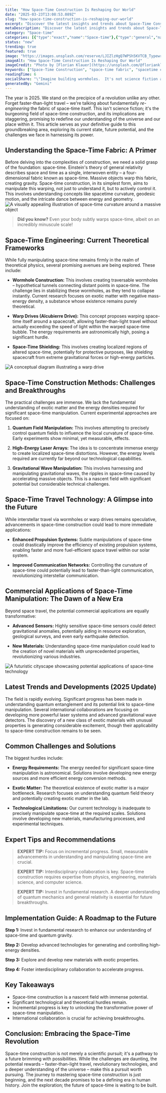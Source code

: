 ```yaml
---
title: "How Space-Time Construction Is Reshaping Our World"
date: "2025-03-23T13:08:53.089Z"
slug: "how-space-time-construction-is-reshaping-our-world"
excerpt: "Discover the latest insights and trends about Space-Time Construction. This comprehensive guide covers everything you need to know about Space-Time Construction in 2025."
metaDescription: "Discover the latest insights and trends about Space-Time Construction. This comprehensive guide covers everything you need to know about Space-Time Constru..."
category: "Space-time"
categories: [{"type":"exact","name":"Space-time"},{"type":"general","name":"Physics"},{"type":"medium","name":"Quantum Gravity"},{"type":"specific","name":"Causal Set Theory"},{"type":"niche","name":"Discrete Spacetime"}]
status: "new"
trending: true
featured: true
image: "https://images.unsplash.com/reserve/LJIZlzHgQ7WPSh5KVTCB_Typewriter.jpg?q=85&w=1200&fit=max&fm=webp&auto=compress"
imageAlt: "How Space-Time Construction Is Reshaping Our World"
imageCredit: "Photo by [Florian Klauer](https://unsplash.com/@florianklauer) on Unsplash"
keywords: ["Space-Time Construction", "space-time fabric", "spacetime construction theory", "space-time engineering", "warping spacetime", "manipulating spacetime", "spacetime construction methods", "build a wormhole", "spacetime travel technology", "commercial applications of spacetime manipulation"]
readingTime: 6
socialShare: "\"Imagine building wormholes.  It's not science fiction anymore; it's the frontier of space-time construction, and its potential is beyond our wildest dreams.\""
generatedBy: "Gemini"
---
```




The year is 2025.  We stand on the precipice of a revolution unlike any other.  Forget faster-than-light travel – we're talking about fundamentally *re-engineering* the fabric of space-time itself.  This isn't science fiction; it's the burgeoning field of space-time construction, and its implications are staggering, promising to redefine our understanding of the universe and our place within it. This article serves as your definitive guide to this groundbreaking area, exploring its current state, future potential, and the challenges we face in harnessing its power.

## Understanding the Space-Time Fabric: A Primer

Before delving into the complexities of construction, we need a solid grasp of the foundation: space-time.  Einstein's theory of general relativity describes space and time as a single, interwoven entity – a four-dimensional fabric known as space-time.  Massive objects warp this fabric, creating gravity.  Space-time construction, in its simplest form, aims to manipulate this warping, not just to understand it, but to actively control it.  This involves understanding concepts like spacetime curvature, geodesic motion, and the intricate dance between energy and geometry. ![A visually appealing illustration of space-time curvature around a massive object](https://images.unsplash.com/photo-1451187580459-43490279c0fa?q=85&w=1200&fit=max&fm=webp&auto=compress)

> **Did you know?**  Even your body subtly warps space-time, albeit on an incredibly minuscule scale!

## Space-Time Engineering: Current Theoretical Frameworks

While fully manipulating space-time remains firmly in the realm of theoretical physics, several promising avenues are being explored.  These include:

* **Wormhole Construction:** This involves creating traversable wormholes – hypothetical tunnels connecting distant points in space-time.  The challenge lies in stabilizing these wormholes, as they tend to collapse instantly.  Current research focuses on exotic matter with negative mass-energy density, a substance whose existence remains purely theoretical.

* **Warp Drives (Alcubierre Drive):**  This concept proposes warping space-time itself around a spacecraft, allowing faster-than-light travel without actually exceeding the speed of light within the warped space-time bubble. The energy requirements are astronomically high, posing a significant hurdle.

* **Space-Time Shielding:** This involves creating localized regions of altered space-time, potentially for protective purposes, like shielding spacecraft from extreme gravitational forces or high-energy particles.

![A conceptual diagram illustrating a warp drive](https://images.unsplash.com/photo-1484417894907-623942c8ee29?q=85&w=1200&fit=max&fm=webp&auto=compress)

## Space-Time Construction Methods: Challenges and Breakthroughs

The practical challenges are immense.  We lack the fundamental understanding of exotic matter and the energy densities required for significant space-time manipulation.  Current experimental approaches are focused on:

1. **Quantum Field Manipulation:**  This involves attempting to precisely control quantum fields to influence the local curvature of space-time.  Early experiments show minimal, yet measurable, effects.

2. **High-Energy Laser Arrays:**  The idea is to concentrate immense energy to create localized space-time distortions.  However, the energy levels required are currently far beyond our technological capabilities.

3. **Gravitational Wave Manipulation:**  This involves harnessing and manipulating gravitational waves, the ripples in space-time caused by accelerating massive objects.  This is a nascent field with significant potential but considerable technical challenges.

## Space-Time Travel Technology: A Glimpse into the Future

While interstellar travel via wormholes or warp drives remains speculative, advancements in space-time construction could lead to more immediate applications:

* **Enhanced Propulsion Systems:**  Subtle manipulations of space-time could drastically improve the efficiency of existing propulsion systems, enabling faster and more fuel-efficient space travel within our solar system.

* **Improved Communication Networks:**  Controlling the curvature of space-time could potentially lead to faster-than-light communication, revolutionizing interstellar communication.

## Commercial Applications of Space-Time Manipulation: The Dawn of a New Era

Beyond space travel, the potential commercial applications are equally transformative:

* **Advanced Sensors:**  Highly sensitive space-time sensors could detect gravitational anomalies, potentially aiding in resource exploration, geological surveys, and even early earthquake detection.

* **New Materials:**  Understanding space-time manipulation could lead to the creation of novel materials with unprecedented properties, revolutionizing various industries.

![A futuristic cityscape showcasing potential applications of space-time technology](https://images.unsplash.com/photo-1517976487492-5750f3195933?q=85&w=1200&fit=max&fm=webp&auto=compress)

## Latest Trends and Developments (2025 Update)

The field is rapidly evolving.  Significant progress has been made in understanding quantum entanglement and its potential link to space-time manipulation.  Several international collaborations are focusing on developing more powerful laser systems and advanced gravitational wave detectors.  The discovery of a new class of exotic materials with unusual properties is generating considerable excitement, though their applicability to space-time construction remains to be seen.

## Common Challenges and Solutions

The biggest hurdles include:

* **Energy Requirements:**  The energy needed for significant space-time manipulation is astronomical.  Solutions involve developing new energy sources and more efficient energy conversion methods.

* **Exotic Matter:**  The theoretical existence of exotic matter is a major bottleneck.  Research focuses on understanding quantum field theory and potentially creating exotic matter in the lab.

* **Technological Limitations:**  Our current technology is inadequate to precisely manipulate space-time at the required scales.  Solutions involve developing new materials, manufacturing processes, and experimental techniques.

## Expert Tips and Recommendations

> **EXPERT TIP:**  Focus on incremental progress.  Small, measurable advancements in understanding and manipulating space-time are crucial.

> **EXPERT TIP:**  Interdisciplinary collaboration is key.  Space-time construction requires expertise from physics, engineering, materials science, and computer science.

> **EXPERT TIP:**  Invest in fundamental research.  A deeper understanding of quantum mechanics and general relativity is essential for future breakthroughs.

## Implementation Guide:  A Roadmap to the Future

**Step 1:**  Invest in fundamental research to enhance our understanding of space-time and quantum gravity.

**Step 2:**  Develop advanced technologies for generating and controlling high-energy densities.

**Step 3:**  Explore and develop new materials with exotic properties.

**Step 4:**  Foster interdisciplinary collaboration to accelerate progress.

## Key Takeaways

* Space-time construction is a nascent field with immense potential.
* Significant technological and theoretical hurdles remain.
* Incremental progress is key to unlocking the transformative power of space-time manipulation.
* International collaboration is crucial for achieving breakthroughs.

## Conclusion:  Embracing the Space-Time Revolution

Space-time construction is not merely a scientific pursuit; it's a pathway to a future brimming with possibilities.  While the challenges are daunting, the potential rewards – faster-than-light travel, revolutionary technologies, and a deeper understanding of the universe – make this a pursuit worth pursuing.  The journey to mastering space-time construction is just beginning, and the next decade promises to be a defining era in human history.  Join the exploration; the future of space-time is waiting to be built. 


